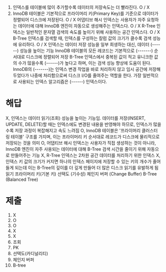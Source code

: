 1. 인덱스를 테이블에 많이 추가할수록 데이터의 저장속도는 더 빨라진다.
O / X
2. InnoDB 테이블은 기본적으로 프라이머리 키(Primary Key)를 기준으로 데이터가 정렬되어 디스크에 저장된다.
O / X
어댑티브 해시 인덱스는 사용자가 자주 요청하는 데이터에 대해 InnoDB 엔진이 자동으로 생성해주는 인덱스다.
O / X
R-Tree 인덱스는 일반적인 문자열 검색의 속도를 높이기 위해 사용하는 공간 인덱스다.
O / X
B-Tree 인덱스를 검색할 때, 인덱스를 구성하는 칼럼 값의 크기가 클수록 검색 성능에 유리하다.
O / X
인덱스는 데이터 저장 성능을 일부 희생하는 대신, 데이터 (------) 성능을 높이는 기능
InnoDB 테이블의 모든 레코드는 기본적으로 (-------) 순서대로 디스크에 정렬되어 저장
B-Tree 인덱스에서 중복된 값이 적고 유니크한 값의 수가 많을수록 (------)가 높다고 하며, 이는 검색 성능 향상에 도움이 된다.
InnoDB의 (-------)는 인덱스 변경 작업을 바로 처리하지 않고 임시 공간에 저장해두었다가 나중에 처리함으로써 디스크 I/O를 줄여주는 역할을 한다.
가장 일반적으로 사용되는 인덱스 알고리즘은 (------) 인덱스이다.



# 해답
X, 인덱스는 데이터 읽기(조회) 성능을 높이는 기능임. 데이터를 저장(INSERT, UPDATE, DELETE)할 때는 인덱스에도 변경된 내용을 반영해야 하므로, 인덱스가 많을수록 저장 과정이 복잡해지고 속도 느려짐
O, InnoDB 테이블은 '프라이머리 클러스터링 테이블' 구조를 가지며, 이는 프라이머리 키 순서대로 레코드가 디스크에 물리적으로 저장되는 것을 의미
O, 어댑티브 해시 인덱스는 사용자가 직접 생성하는 것이 아니라, InnoDB 엔진이 자주 사용되는 데이터에 대해 B-Tree 검색 시간을 줄이기 위해 자동으로 만들어주는 기능
X, R-Tree 인덱스는 2차원 공간 데이터를 처리하기 위한 인덱스
X, 인덱스 키 값의 크기가 커지면 하나의 인덱스 페이지에 저장할 수 있는 키의 개수가 줄어들게 되는데 이는 B-Tree의 깊이를 더 깊게 만들어 더 많은 디스크 읽기를 유발하게 됨
읽기
프라이머리 키(기본 키)
선택도 (기수성)
체인지 버퍼 (Change Buffer)
B-Tree (Balanced Tree)



# 제출
1. X
2. O
3. O
4. X
5. X
6. 조회
7. PK
8. 선택도(카디널리티)
9. 체인지 버퍼
10. B-tree